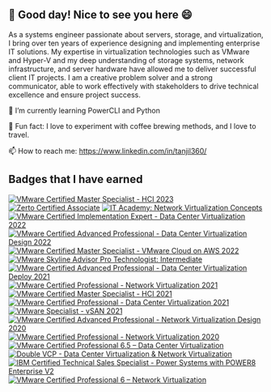 ## 👋 Good day! Nice to see you here 😄


As a systems engineer passionate about servers, storage, and virtualization, I bring over ten years of experience designing and implementing enterprise IT solutions. 
My expertise in virtualization technologies such as VMware and Hyper-V and my deep understanding of storage systems, network infrastructure, and server hardware have allowed me to deliver successful client IT projects. I am a creative problem solver and a strong communicator, able to work effectively with stakeholders to drive technical excellence and ensure project success.

🌱 I’m currently learning PowerCLI and Python

🥳 Fun fact: I love to experiment with coffee brewing methods, and I love to travel.

📫 How to reach me: https://www.linkedin.com/in/tanjil360/


## Badges that I have earned
<!--START_SECTION:badges-->
[![VMware Certified Master Specialist - HCI 2023](https://images.credly.com/size/110x110/images/f7ba7f4b-0eb6-4329-a473-9201bbe6a9de/image.png)](http://www.credly.com/badges/b5580b22-9bf3-40c9-8e00-a7bd8287743e "VMware Certified Master Specialist - HCI 2023")
[![Zerto Certified Associate](https://images.credly.com/size/110x110/images/b497d307-a9ce-4221-8cc0-39bb23b823e0/image.png)](http://www.credly.com/badges/0e014d65-bbe0-4230-b306-b03077e3ff48 "Zerto Certified Associate")
[![IT Academy: Network Virtualization Concepts](https://images.credly.com/size/110x110/images/930cc3e4-8a2e-41ae-84b8-40fcf471f786/image.png)](http://www.credly.com/badges/0127fb43-98b9-4bb1-94f1-2014240ca414 "IT Academy: Network Virtualization Concepts")
[![VMware Certified Implementation Expert - Data Center Virtualization 2022](https://images.credly.com/size/110x110/images/a8187184-27a6-4fd7-b024-3051bb723a43/VCIX-DCV_2022_600x600.png)](http://www.credly.com/badges/c05132c2-104e-4002-9cc8-71d51bfbc509 "VMware Certified Implementation Expert - Data Center Virtualization 2022")
[![VMware Certified Advanced Professional - Data Center Virtualization Design 2022](https://images.credly.com/size/110x110/images/846f8bc7-f9dd-4df1-be14-46919b5c24fc/image.png)](http://www.credly.com/badges/e96bf8d6-9590-43d2-994a-a37014efcd23 "VMware Certified Advanced Professional - Data Center Virtualization Design 2022")
[![VMware Certified Master Specialist - VMware Cloud on AWS 2022](https://images.credly.com/size/110x110/images/24c8c8bc-b699-4284-983e-bbcf0e4729cc/image.png)](http://www.credly.com/badges/3ea3b2c5-ddf5-4fa9-9bee-d25b0d11d62e "VMware Certified Master Specialist - VMware Cloud on AWS 2022")
[![VMware Skyline Advisor Pro Technologist: Intermediate](https://images.credly.com/size/110x110/images/97ec6ce0-a4ff-45da-9a63-1c74702a7553/image.png)](http://www.credly.com/badges/0cf44025-cd9d-4f91-be0b-0bfda4560d91 "VMware Skyline Advisor Pro Technologist: Intermediate")
[![VMware Certified Advanced Professional - Data Center Virtualization Deploy 2021](https://images.credly.com/size/110x110/images/0b0aa108-35f7-4f5f-b973-daac3f243c07/VMware_Cert_AP_DCV_Dep.png)](http://www.credly.com/badges/ea46cb41-37c3-49ae-8329-f9505ccd4e02 "VMware Certified Advanced Professional - Data Center Virtualization Deploy 2021")
[![VMware Certified Professional - Network Virtualization 2021](https://images.credly.com/size/110x110/images/dad0ad6d-cbb9-4498-99fd-cddb3dc2ee6c/VMware_Cert_P_NV.png)](http://www.credly.com/badges/2e1a6db3-4ad7-4c9a-aadd-f533b3f2e7bb "VMware Certified Professional - Network Virtualization 2021")
[![VMware Certified Master Specialist - HCI 2021](https://images.credly.com/size/110x110/images/37992a86-8dd9-47a0-983d-b0ba4fb2a962/Vmware_Sp_MS_HCI.png)](http://www.credly.com/badges/a264beed-16a9-46ef-8ec8-d1b7b0759167 "VMware Certified Master Specialist - HCI 2021")
[![VMware Certified Professional - Data Center Virtualization 2021](https://images.credly.com/size/110x110/images/d17db04c-7c17-4bb6-ac91-e287dfb3340c/VMware_Cert_P_DCV.png)](http://www.credly.com/badges/05308ea8-8750-4c88-809a-27834190891e "VMware Certified Professional - Data Center Virtualization 2021")
[![VMware Specialist - vSAN 2021](https://images.credly.com/size/110x110/images/9cc9639d-953b-46a1-9a9e-cadae45d3a1f/VMWare_Sp_vSAN.png)](http://www.credly.com/badges/e816040d-b2d5-4aa1-ab32-bb711ac1f7e6 "VMware Specialist - vSAN 2021")
[![VMware Certified Advanced Professional - Network Virtualization Design 2020](https://images.credly.com/size/110x110/images/e20ccdf9-2ac1-464b-b994-ee2c74029fbc/vmware_Cert_AP_NVDes20.png)](http://www.credly.com/badges/2a45cc02-8632-4cc6-bdaa-f68613ac93e0 "VMware Certified Advanced Professional - Network Virtualization Design 2020")
[![VMware Certified Professional - Network Virtualization 2020](https://images.credly.com/size/110x110/images/5f8005e3-33ca-42de-9e28-e1376a026c06/Vmware_Cert_Prof_NV20.png)](http://www.credly.com/badges/e252fb8d-2263-4580-8f59-8b6ad2d1e810 "VMware Certified Professional - Network Virtualization 2020")
[![VMware Certified Professional 6.5 – Data Center Virtualization](https://images.credly.com/size/110x110/images/a3d00169-b217-463b-a82f-d4ccb0716268/vmware_Cert_P_DCV6.5.png)](http://www.credly.com/badges/2aaf3d93-28dc-46a3-b7db-b7e8625ecac5 "VMware Certified Professional 6.5 – Data Center Virtualization")
[![Double VCP - Data Center Virtualization & Network Virtualization](https://images.credly.com/size/110x110/images/a1508378-d359-4d23-8636-9bd1708b8795/image.png)](http://www.credly.com/badges/941b7ae0-ee56-4e12-82bc-33ed61b28849 "Double VCP - Data Center Virtualization & Network Virtualization")
[![IBM Certified Technical Sales Specialist - Power Systems with POWER8 Enterprise V2](https://images.credly.com/size/110x110/images/ae2a8ab8-2bb3-4179-a251-b04b26b52e94/Power_Systems_with_POWER8_Enterprise_V2.png)](http://www.credly.com/badges/a5e1deab-9dea-4400-9069-b33687695d50 "IBM Certified Technical Sales Specialist - Power Systems with POWER8 Enterprise V2")
[![VMware Certified Professional 6 – Network Virtualization](https://images.credly.com/size/110x110/images/dc89c0cb-3605-4e49-92f6-fd8c349a35eb/vmware_Cert_P_NV6.png)](http://www.credly.com/badges/3e31d216-0b20-4c62-9718-8e87ddbc73d9 "VMware Certified Professional 6 – Network Virtualization")
<!--END_SECTION:badges-->
<!--
**MdTanjilIslamBappi/MdTanjilIslamBappi** is a ✨ _special_ ✨ repository because its `README.md` (this file) appears on your GitHub profile.

Here are some ideas to get you started:

- 🔭 I’m currently working on ...
🌱 I’m currently learning ...
- 👯 I’m looking to collaborate on ...
- 🤔 I’m looking for help with ...
- 💬 Ask me about ...
- 📫 How to reach me: ...
- 😄 Pronouns: ...
- ⚡ Fun fact: ...
-->
